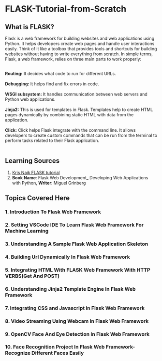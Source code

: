 # FLASK-Tutorial-from-Scratch
## What is FLASK?
Flask is a web framework for building websites and web applications using Python. It helps developers create web pages and handle user interactions easily. Think of it like a toolbox that provides tools and shortcuts for building websites without having to write everything from scratch. 
In simple terms, Flask, a web framework, relies on three main parts to work properly:<br><br>

**Routing:** It decides what code to run for different URLs.<br><br>
**Debugging:** It helps find and fix errors in code.<br><br>
**WSGI subsystem:** It handles communication between web servers and Python web applications.<br><br>
**Jinja2:** This is used for templates in Flask. Templates help to create HTML pages dynamically by combining static HTML with data from the application.<br><br>
**Click:** Click helps Flask integrate with the command line. It allows developers to create custom commands that can be run from the terminal to perform tasks related to their Flask application.<br><br>
## Learning Sources
1. [Kris Naik FLASK tutorial](https://www.youtube.com/watch?v=4L_xAWDRs7w&list=PLZoTAELRMXVPBaLN3e-uoVRR9hlRFRfUc)
2. **Book Name**: Flask Web Development_ Developing Web Applications with Python, **Writer**: Miguel Grinberg
## Topics Covered Here
### 1. Introduction To Flask Web Framework
### 2. Setting VSCode IDE To Learn Flask Web Framework For Machine Learning
### 3. Understanding A Sample Flask Web Application Skeleton
### 4. Building Url Dynamically In Flask Web Framework
### 5. Integrating HTML With FLASK Web Framework With HTTP VERBS(Get And POST)
### 6. Understanding Jinja2 Template Engine In Flask Web Framework
### 7. Integrating CSS and Javascript in Flask Web Framework
### 8. Video Streaming Using Webcam In Flask Web Framework
### 9. OpenCV Face And Eye Detection In Flask Web Framework
### 10. Face Recognition Project In Flask Web Framework- Recognize Different Faces Easily


